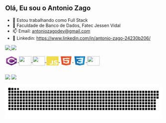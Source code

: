 ## Olá, Eu sou o Antonio Zago


- 🔭 Estou trabalhando como Full Stack
- 🌱 Faculdade de Banco de Dados, Fatec Jessen Vidal
- 📫 Email: antoniozagodev@gmail.com
- 👔 Linkedin: https://www.linkedin.com/in/antonio-zago-24230b206/

<div>
  <a href="https://github.com/Antonio-Zago">
  <img height="180em" src="https://github-readme-stats.vercel.app/api?username=Antonio-Zago&show_icons=true&theme=dark&include_all_commits=true&count_private=true"/>
  <img height="180em" src="https://github-readme-stats.vercel.app/api/top-langs/?username=Antonio-Zago&layout=compact&langs_count=7&theme=dark"/>
</div>


<div style="display: inline_block"><br>  
  <img align="center"  height="30" width="40" src="https://raw.githubusercontent.com/devicons/devicon/master/icons/csharp/csharp-original.svg">   
  <img align="center"  height="30" width="40" src="https://cdn.jsdelivr.net/gh/devicons/devicon/icons/java/java-original.svg">
  <img align="center"  height="30" width="40" src="https://cdn.jsdelivr.net/gh/devicons/devicon/icons/spring/spring-original-wordmark.svg">  
  <img align="center"  height="30" width="40" src="https://raw.githubusercontent.com/devicons/devicon/master/icons/javascript/javascript-plain.svg">
  <img align="center"  height="30" width="40" src="https://raw.githubusercontent.com/devicons/devicon/master/icons/html5/html5-original.svg">
  <img align="center"  height="30" width="40" src="https://raw.githubusercontent.com/devicons/devicon/master/icons/css3/css3-original.svg">
  <img align="center"  height="30" width="40" src="https://cdn.jsdelivr.net/gh/devicons/devicon/icons/python/python-original.svg" />
</div>

##
  
<div>
  <a href="https://www.linkedin.com/in/antonio-zago-24230b206/" target="_blank"><img src="https://img.shields.io/badge/-LinkedIn-%230077B5?style=for-the-badge&logo=linkedin&logoColor=white" target="_blank"></a>   
  <a href = "mailto:antoniozagodev@gmail.com"><img src="https://img.shields.io/badge/-Gmail-%23333?style=for-the-badge&logo=gmail&logoColor=white" target="_blank"></a>
</div>
  
![Snake animation](https://github.com/Antonio-Zago/Antonio-Zago/blob/output/github-contribution-grid-snake.svg)
